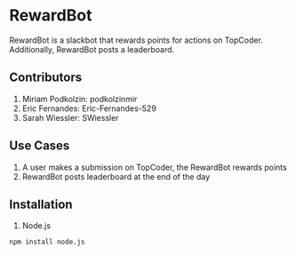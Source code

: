 # RewardBot
RewardBot is a slackbot that rewards points for actions on TopCoder. Additionally, RewardBot posts a leaderboard.


## Contributors
1. Miriam Podkolzin: podkolzinmir
2. Eric Fernandes: Eric-Fernandes-529
3. Sarah Wiessler: SWiessler

## Use Cases
1. A user makes a submission on TopCoder, the RewardBot rewards points
2. RewardBot posts leaderboard at the end of the day

## Installation
1. Node.js

```bash
npm install node.js
```
